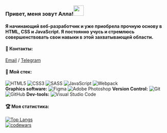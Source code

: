 <h3>Привет, меня зовут Алла!<img src="https://github.com/blackcater/blackcater/raw/main/images/Hi.gif" height="32"/></h3>
<h4>Я начинающий веб-разработчик и уже приобрела прочную основу в HTML, CSS и JavaScript. Я постоянно учусь и стремлюсь совершенствовать свои навыки в этой захватывающей области.</h4>

#### 💬 Контакты:
[Email](mailto:babara@flylady.su) / [Telegram](https://t.me/Sattturday/)<br>
#### 🔨 Мой стек:<br>
![HTML5](https://img.shields.io/badge/html5-%23E34F26.svg?style=for-the-badge&logo=html5&logoColor=white) 
![CSS3](https://img.shields.io/badge/css3-%231572B6.svg?style=for-the-badge&logo=css3&logoColor=white)
![SASS](https://img.shields.io/badge/SASS-hotpink.svg?style=for-the-badge&logo=SASS&logoColor=white)
![JavaScript](https://img.shields.io/badge/javascript-%23323330.svg?style=for-the-badge&logo=javascript&logoColor=%23F7DF1E)
![Webpack](https://img.shields.io/badge/webpack-%238DD6F9.svg?style=for-the-badge&logo=webpack&logoColor=black)<br>
**Graphics software:** ![Figma](https://img.shields.io/badge/figma-%23F24E1E.svg?style=for-the-badge&logo=figma&logoColor=white) 
![Adobe Photoshop](https://img.shields.io/badge/adobe%20photoshop-%2331A8FF.svg?style=for-the-badge&logo=adobe%20photoshop&logoColor=white)
**Version Control:** ![Git](https://img.shields.io/badge/git-%23F05033.svg?style=for-the-badge&logo=git&logoColor=white) ![GitHub](https://img.shields.io/badge/github-%23121011.svg?style=for-the-badge&logo=github&logoColor=white)
**Dev-tools:** 	![Visual Studio Code](https://img.shields.io/badge/Visual%20Studio%20Code-0078d7.svg?style=for-the-badge&logo=visual-studio-code&logoColor=white)<br>
#### 🏆 Моя статистика:
[![Top Langs](https://github-readme-stats.vercel.app/api/top-langs/?username=Sattturday&layout=compact)](https://github.com/anuraghazra/github-readme-stats)<br>
[![codewars](https://www.codewars.com/users/Sattturday/badges/large)](https://www.codewars.com/users/Sattturday) <br>
<br>



